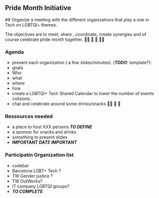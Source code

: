 Pride Month Initiative
---

## Organize a meeting with the different organizations that play a role in Tech on LGBTQI+ themes.

The objectives are to meet, share , coordinate, create synergies and of course celebrate pride month together. 🏳️‍🌈 🎉 🎊 🏳️‍🌈

### Agenda

* present each organization ( a few slides/minutes). (__*TODO*__: template?):
 * goals
 * Who
 * what
 * where
 * how
* create a LGBTQI+ Tech Shared Calendar to lower the number of events colisions.
* chat and celebrate around some drinks/snacks 🏳️‍🌈 🎉 🎊

### Ressources needed

* a place to host XXX persons __*TO DEFINE*__
* a sponsor for snacks and drinks
* something to present slides
* __IMPORTANT__ *__DATE__* __*IMPORTANT*__

### Participatin Organization list

* codebar
* Barcelona LGBT+ Tech ?
* TW Gender justice ?
* TW OutWorks?
* IT company LGBTQI groups?
* __*TO COMPLETE*__
